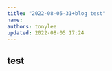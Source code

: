 ```yaml
---
title: "2022-08-05-31+blog test"
name: 
authors: tonylee
updated: 2022-08-05 17:24
---
```


## test

